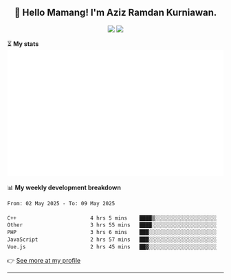 <h2 align="center">👋 Hello Mamang! I'm Aziz Ramdan Kurniawan.</h2>  
<p align="center">
  <img src="https://komarev.com/ghpvc/?username=azizramdan">
  <img src="https://wakatime.com/badge/user/90056fa0-4c31-4eca-954e-2a3ac05896f9.svg">
</p>
    
⏳ **My stats**  
![](https://raw.githubusercontent.com/azizramdan/github-stats/master/generated/overview.svg#gh-dark-mode-only)

📊 **My weekly development breakdown**
<!--START_SECTION:waka-->

```txt
From: 02 May 2025 - To: 09 May 2025

C++                        4 hrs 5 mins    ████▒░░░░░░░░░░░░░░░░░░░░   16.69 %
Other                      3 hrs 55 mins   ████░░░░░░░░░░░░░░░░░░░░░   15.98 %
PHP                        3 hrs 6 mins    ███░░░░░░░░░░░░░░░░░░░░░░   12.66 %
JavaScript                 2 hrs 57 mins   ███░░░░░░░░░░░░░░░░░░░░░░   12.04 %
Vue.js                     2 hrs 45 mins   ██▓░░░░░░░░░░░░░░░░░░░░░░   11.27 %
```

<!--END_SECTION:waka-->
👉 [See more at my profile](https://wakatime.com/@azizramdan)
***
